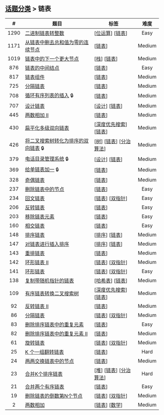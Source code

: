 <!--|This file generated by command(leetcode tag); DO NOT EDIT.            |-->
<!--+----------------------------------------------------------------------+-->
<!--|@author    openset <openset.wang@gmail.com>                           |-->
<!--|@link      https://github.com/openset                                 |-->
<!--|@home      https://github.com/openset/leetcode                        |-->
<!--+----------------------------------------------------------------------+-->

## [话题分类](../README.md) > 链表

| # | 题目 | 标签 | 难度 |
| :-: | - | - | :-: |
| 1290 | [二进制链表转整数](../../problems/convert-binary-number-in-a-linked-list-to-integer) | [[位运算](../bit-manipulation/README.md)] [[链表](../linked-list/README.md)]  | Easy |
| 1171 | [从链表中删去总和值为零的连续节点](../../problems/remove-zero-sum-consecutive-nodes-from-linked-list) | [[链表](../linked-list/README.md)]  | Medium |
| 1019 | [链表中的下一个更大节点](../../problems/next-greater-node-in-linked-list) | [[栈](../stack/README.md)] [[链表](../linked-list/README.md)]  | Medium |
| 876 | [链表的中间结点](../../problems/middle-of-the-linked-list) | [[链表](../linked-list/README.md)]  | Easy |
| 817 | [链表组件](../../problems/linked-list-components) | [[链表](../linked-list/README.md)]  | Medium |
| 725 | [分隔链表](../../problems/split-linked-list-in-parts) | [[链表](../linked-list/README.md)]  | Medium |
| 708 | [循环有序列表的插入](../../problems/insert-into-a-sorted-circular-linked-list) 🔒 | [[链表](../linked-list/README.md)]  | Medium |
| 707 | [设计链表](../../problems/design-linked-list) | [[设计](../design/README.md)] [[链表](../linked-list/README.md)]  | Medium |
| 445 | [两数相加 II](../../problems/add-two-numbers-ii) | [[链表](../linked-list/README.md)]  | Medium |
| 430 | [扁平化多级双向链表](../../problems/flatten-a-multilevel-doubly-linked-list) | [[深度优先搜索](../depth-first-search/README.md)] [[链表](../linked-list/README.md)]  | Medium |
| 426 | [将二叉搜索树转化为排序的双向链表](../../problems/convert-binary-search-tree-to-sorted-doubly-linked-list) 🔒 | [[树](../tree/README.md)] [[链表](../linked-list/README.md)] [[分治算法](../divide-and-conquer/README.md)]  | Medium |
| 379 | [电话目录管理系统](../../problems/design-phone-directory) 🔒 | [[设计](../design/README.md)] [[链表](../linked-list/README.md)]  | Medium |
| 369 | [给单链表加一](../../problems/plus-one-linked-list) 🔒 | [[链表](../linked-list/README.md)]  | Medium |
| 328 | [奇偶链表](../../problems/odd-even-linked-list) | [[链表](../linked-list/README.md)]  | Medium |
| 237 | [删除链表中的节点](../../problems/delete-node-in-a-linked-list) | [[链表](../linked-list/README.md)]  | Easy |
| 234 | [回文链表](../../problems/palindrome-linked-list) | [[链表](../linked-list/README.md)] [[双指针](../two-pointers/README.md)]  | Easy |
| 206 | [反转链表](../../problems/reverse-linked-list) | [[链表](../linked-list/README.md)]  | Easy |
| 203 | [移除链表元素](../../problems/remove-linked-list-elements) | [[链表](../linked-list/README.md)]  | Easy |
| 160 | [相交链表](../../problems/intersection-of-two-linked-lists) | [[链表](../linked-list/README.md)]  | Easy |
| 148 | [排序链表](../../problems/sort-list) | [[排序](../sort/README.md)] [[链表](../linked-list/README.md)]  | Medium |
| 147 | [对链表进行插入排序](../../problems/insertion-sort-list) | [[排序](../sort/README.md)] [[链表](../linked-list/README.md)]  | Medium |
| 143 | [重排链表](../../problems/reorder-list) | [[链表](../linked-list/README.md)]  | Medium |
| 142 | [环形链表 II](../../problems/linked-list-cycle-ii) | [[链表](../linked-list/README.md)] [[双指针](../two-pointers/README.md)]  | Medium |
| 141 | [环形链表](../../problems/linked-list-cycle) | [[链表](../linked-list/README.md)] [[双指针](../two-pointers/README.md)]  | Easy |
| 138 | [复制带随机指针的链表](../../problems/copy-list-with-random-pointer) | [[哈希表](../hash-table/README.md)] [[链表](../linked-list/README.md)]  | Medium |
| 109 | [有序链表转换二叉搜索树](../../problems/convert-sorted-list-to-binary-search-tree) | [[深度优先搜索](../depth-first-search/README.md)] [[链表](../linked-list/README.md)]  | Medium |
| 92 | [反转链表 II](../../problems/reverse-linked-list-ii) | [[链表](../linked-list/README.md)]  | Medium |
| 86 | [分隔链表](../../problems/partition-list) | [[链表](../linked-list/README.md)] [[双指针](../two-pointers/README.md)]  | Medium |
| 83 | [删除排序链表中的重复元素](../../problems/remove-duplicates-from-sorted-list) | [[链表](../linked-list/README.md)]  | Easy |
| 82 | [删除排序链表中的重复元素 II](../../problems/remove-duplicates-from-sorted-list-ii) | [[链表](../linked-list/README.md)]  | Medium |
| 61 | [旋转链表](../../problems/rotate-list) | [[链表](../linked-list/README.md)] [[双指针](../two-pointers/README.md)]  | Medium |
| 25 | [K 个一组翻转链表](../../problems/reverse-nodes-in-k-group) | [[链表](../linked-list/README.md)]  | Hard |
| 24 | [两两交换链表中的节点](../../problems/swap-nodes-in-pairs) | [[链表](../linked-list/README.md)]  | Medium |
| 23 | [合并K个排序链表](../../problems/merge-k-sorted-lists) | [[堆](../heap/README.md)] [[链表](../linked-list/README.md)] [[分治算法](../divide-and-conquer/README.md)]  | Hard |
| 21 | [合并两个有序链表](../../problems/merge-two-sorted-lists) | [[链表](../linked-list/README.md)]  | Easy |
| 19 | [删除链表的倒数第N个节点](../../problems/remove-nth-node-from-end-of-list) | [[链表](../linked-list/README.md)] [[双指针](../two-pointers/README.md)]  | Medium |
| 2 | [两数相加](../../problems/add-two-numbers) | [[链表](../linked-list/README.md)] [[数学](../math/README.md)]  | Medium |

